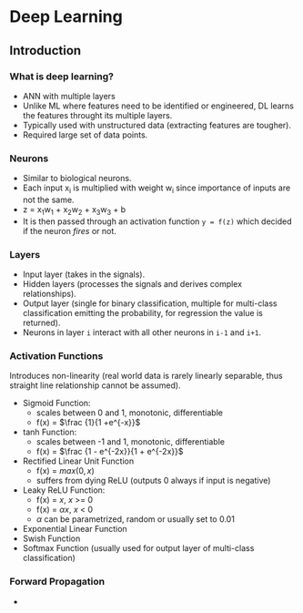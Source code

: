 # Deep Learning

## Introduction

### What is deep learning?

- ANN with multiple layers
- Unlike ML where features need to be identified or engineered, DL learns the features throught its multiple layers.
- Typically used with unstructured data (extracting features are tougher).
- Required large set of data points.

### Neurons

- Similar to biological neurons.
- Each input x<sub>i</sub> is multiplied with weight w<sub>i</sub> since importance of inputs are not the same.
- z = x<sub>1</sub>w<sub>1</sub> + x<sub>2</sub>w<sub>2</sub> + x<sub>3</sub>w<sub>3</sub> + b
- It is then passed through an activation function `y = f(z)` which decided if the neuron _fires_ or not.

### Layers

- Input layer (takes in the signals).
- Hidden layers (processes the signals and derives complex relationships).
- Output layer (single for binary classification, multiple for multi-class classification emitting the probability, for regression the value is returned).
- Neurons in layer `i` interact with all other neurons in `i-1` and `i+1`.

### Activation Functions

Introduces non-linearity (real world data is rarely linearly separable, thus straight line relationship cannot be assumed).

- Sigmoid Function: 
    - scales between 0 and 1, monotonic, differentiable
    - f(x) = $\frac {1}{1 +e^{-x}}$
- tanh Function:
    - scales between -1 and 1, monotonic, differentiable
    - f(x) = $\frac {1 - e^{-2x}}{1 + e^{-2x}}$
- Rectified Linear Unit Function
    - f(x) = $max(0, x)$
    - suffers from dying ReLU (outputs 0 always if input is negative)
- Leaky ReLU Function:
    - f(x) = $x$, $x$ >= 0
    - f(x) = $\alpha{x}$, $x$ < 0
    - $\alpha$ can be parametrized, random or usually set to 0.01
- Exponential Linear Function
- Swish Function
- Softmax Function (usually used for output layer of multi-class classification)

### Forward Propagation

- 



